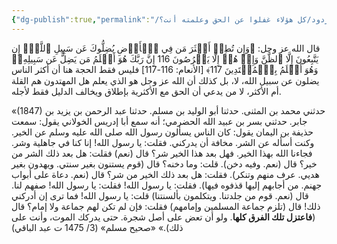 ```yaml
---
{"dg-publish":true,"permalink":"/شبهات وردود/كل هؤلاء غفلوا عن الحق وعلمته أنت؟ 🏹/","noteIcon":"✨"}
---
```



قال الله عز وجل: ﴿وَإِن تُطِعۡ أَكۡثَرَ مَن فِي ٱلۡأَرۡضِ يُضِلُّوكَ عَن سَبِيلِ ٱللَّهِۚ إِن يَتَّبِعُونَ إِلَّا ٱلظَّنَّ وَإِنۡ هُمۡ إِلَّا يَخۡرُصُونَ 116 إِنَّ رَبَّكَ هُوَ أَعۡلَمُ مَن يَضِلُّ عَن سَبِيلِهِۦۖ وَهُوَ أَعۡلَمُ بِٱلۡمُهۡتَدِينَ 117﴾ [الأنعام: 116-117]
فليس فقط الحجة هنا أن أكثر الناس يضلون عن سبيل الله، لا، بل كذلك أن الله عز وجل هو الذي يعلم هل المهتدون هم القلة أم الأكثر، لا من يدعي أن الحق مع الأكثرية بإطلاق ويخالف الدليل فقط لأجله.


«(1847) حدثني محمد بن المثنى. حدثنا أبو الوليد بن مسلم. حدثنا عبد الرحمن بن يزيد بن جابر. حدثني بسر بن عبيد الله الحضرمي؛ أنه سمع أبا إدريس الخولاني يقول: سمعت حذيفة بن اليمان يقول:
كان الناس يسألون رسول الله صلى الله عليه وسلم عن الخير. وكنت أسأله عن الشر. مخافة أن يدركني. فقلت: يا رسول الله! إنا كنا في جاهلية وشر. فجاءنا الله بهذا الخير. فهل بعد هذا الخير شر؟ قال (نعم) فقلت: هل بعد ذلك الشر من خير؟ قال (نعم. وفيه دخن). قلت: وما دخنه؟ قال (قوم يستنون بغير سنتي. ويهدون بغير هديي. عرف منهم وتنكر). فقلت: هل بعد ذلك الخير من شر؟ قال (نعم. دعاة على أبواب جهنم. من أجابهم إليها قذفوه فيها). فقلت: يا رسول الله! فقلت: يا رسول الله!
صفهم لنا. قال (نعم. قوم من جلدتنا. ويتكلمون بألسنتنا) قلت: يا رسول الله! فما ترى إن أدركني ذلك! قال (تلزم جماعة المسلمين وإمامهم) فقلت: فإن لم تكن لهم جماعة ولا إمام؟ قال (**فاعتزل تلك الفرق كلها**. ولو أن تعض على أصل شجرة. حتى يدركك الموت، وأنت على ذلك).»
«صحيح مسلم» (3/ 1475 ت عبد الباقي)


